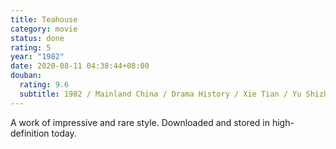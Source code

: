 ```yaml
---
title: Teahouse
category: movie
status: done
rating: 5
year: "1982"
date: 2020-08-11 04:38:44+08:00
douban:
  rating: 9.6
  subtitle: 1982 / Mainland China / Drama History / Xie Tian / Yu Shizhi Zheng Rong
---
```


A work of impressive and rare style. Downloaded and stored in high-definition today.
